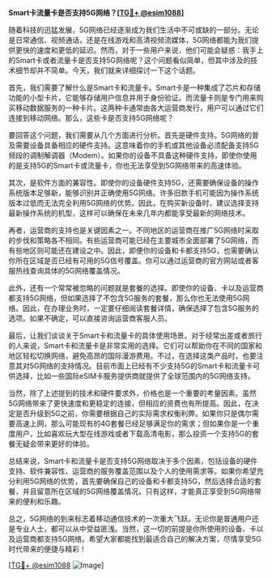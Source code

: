 **Smart卡流量卡是否支持5G网络？[[TG💪+ @esim1088](https://t.me/s/esim1088)]**

随着科技的迅猛发展，5G网络已经逐渐成为我们生活中不可或缺的一部分。无论是日常通信、视频通话，还是在线游戏和高清视频流媒体，5G网络都能为我们提供更快的速度和更低的延迟。然而，对于一些用户来说，他们可能会疑惑：我手上的Smart卡或者流量卡是否支持5G网络呢？这个问题看似简单，但其中涉及的技术细节却并不简单。今天，我们就来详细探讨一下这个话题。

首先，我们需要了解什么是Smart卡和流量卡。Smart卡是一种集成了芯片和存储功能的小型卡片，它能够存储用户信息并用于身份验证。而流量卡则是专门用来购买移动数据服务的一种卡片。这两种卡通常由各大运营商发行，用户可以通过它们连接到移动网络。那么，这些卡是否支持5G网络呢？

要回答这个问题，我们需要从几个方面进行分析。首先是硬件支持。5G网络的普及需要设备具备相应的硬件支持。这意味着你的手机或其他设备必须配备支持5G频段的调制解调器（Modem）。如果你的设备不具备这种硬件支持，即使你使用的是支持5G的Smart卡或流量卡，你也无法享受到5G网络带来的高速体验。

其次，是软件方面的兼容性。即使你的设备硬件支持5G，还需要确保设备的操作系统版本足够新，能够识别并正确使用5G网络。许多旧款手机可能因为操作系统版本过低而无法完全利用5G网络的优势。因此，在购买新设备时，建议选择支持最新操作系统的机型，这样可以确保在未来几年内都能享受最新的网络技术。

再者，运营商的支持也是关键因素之一。不同地区的运营商在推广5G网络时采取的步伐和策略各不相同。有些运营商可能已经在主要城市全面部署了5G网络，而有些地区则可能还在建设之中。因此，即便你的设备和卡都支持5G，也需要确认你所在区域是否已经有可用的5G信号覆盖。你可以通过运营商的官方网站或者客服热线查询具体的5G网络覆盖情况。

此外，还有一个常常被忽略的问题就是套餐的选择。即使你的设备、卡以及运营商都支持5G网络，但如果选择了不包含5G服务的套餐，那么你也无法使用5G网络。因此，在办理业务时，一定要仔细阅读套餐详情，确保选择了包含5G服务的选项。如果不确定，可以直接咨询运营商客服人员。

最后，让我们谈谈关于Smart卡和流量卡的具体使用场景。对于经常出差或者旅行的人来说，Smart卡和流量卡是非常实用的选择。它们可以帮助你在不同的国家和地区轻松切换网络，避免高昂的国际漫游费用。不过，在选择这类产品时，也要注意其对5G网络的支持情况。目前市面上已经有不少支持5G的Smart卡和流量卡可供选择，比如一些国际eSIM卡服务提供商就提供了全球范围内的5G网络支持。

当然，除了上述提到的技术和硬件要求外，价格也是一个重要的考量因素。虽然5G网络带来了更快速度和更稳定的连接，但相应的资费也有所提高。因此，在决定是否升级到5G之前，你需要根据自己的实际需求权衡利弊。如果你只是偶尔需要高速上网，那么可能现有的4G套餐已经足够满足你的需求；但如果你是一个重度用户，比如喜欢玩大型在线游戏或者下载高清电影，那么投资一个支持5G的套餐无疑会带来更好的体验。

总结来说，Smart卡和流量卡是否支持5G网络取决于多个因素，包括设备的硬件支持、软件兼容性、运营商的服务覆盖范围以及个人的使用需求等。如果你希望充分利用5G网络的优势，首先要确保自己的设备和卡都支持5G，然后选择合适的套餐，并且留意所在区域的5G网络覆盖情况。只有这样，才能真正享受到5G网络带来的便利和乐趣。

总之，5G网络的到来标志着移动通信技术的一次重大飞跃。无论你是普通用户还是专业人士，都可以从中受益匪浅。当然，这一切的前提是你所使用的设备、卡以及运营商都支持5G网络。希望大家都能找到最适合自己的解决方案，尽情享受5G时代带来的便捷与精彩！

[[TG💪+ @esim1088](https://t.me/s/esim1088) ![Image](https://i.postimg.cc/4NQfJmqS/Snipaste-2025-05-13-00-14-12.png)]
